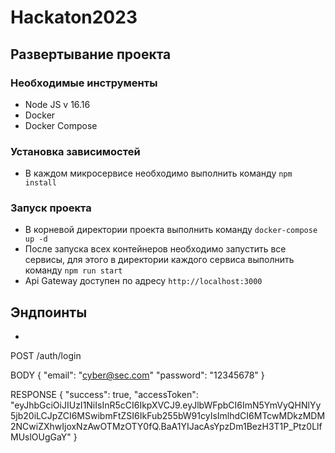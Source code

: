 # Hackaton2023

## Развертывание проекта

### Необходимые инструменты
- Node JS v 16.16
- Docker
- Docker Compose

### Установка зависимостей
- В каждом микросервисе необходимо выполнить команду `npm install`

### Запуск проекта
- В корневой директории проекта выполнить команду `docker-compose up -d`
- После запуска всех контейнеров необходимо запустить все сервисы, для этого в директории каждого сервиса
выполнить команду `npm run start`
- Api Gateway доступен по адресу `http://localhost:3000`

## Эндпоинты
- ```
POST /auth/login

BODY 
{
    "email": "cyber@sec.com"
    "password": "12345678"
}

RESPONSE
{
"success": true,
"accessToken": "eyJhbGciOiJIUzI1NiIsInR5cCI6IkpXVCJ9.eyJlbWFpbCI6ImN5YmVyQHNlYy5jb20iLCJpZCI6MSwibmFtZSI6IkFub255bW91cyIsImlhdCI6MTcwMDkzMDM2NCwiZXhwIjoxNzAwOTMzOTY0fQ.BaA1YIJacAsYpzDm1BezH3T1P_Ptz0LlfMUslOUgGaY"
}
```
